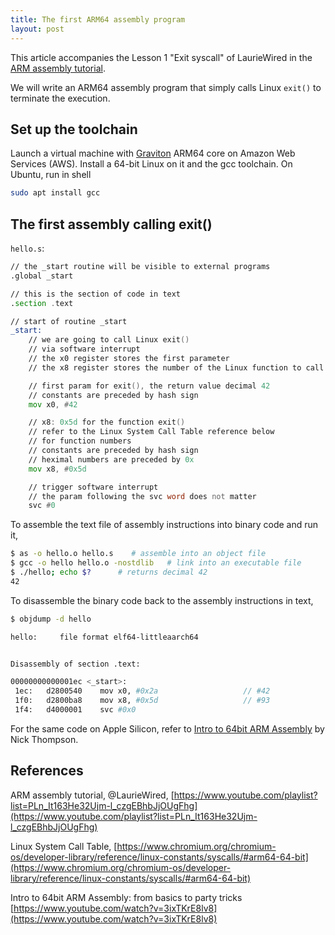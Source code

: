 ```yaml
---
title: The first ARM64 assembly program
layout: post
---
```


This article accompanies the Lesson 1 "Exit syscall" of LaurieWired in the [ARM assembly tutorial](https://www.youtube.com/playlist?list=PLn_It163He32Ujm-l_czgEBhbJjOUgFhg).

We will write an ARM64 assembly program that simply calls Linux `exit()` to terminate the execution.

## Set up the toolchain
Launch a virtual machine with [Graviton](https://en.wikipedia.org/wiki/AWS_Graviton) ARM64 core on Amazon Web Services (AWS). Install a 64-bit Linux on it and the gcc toolchain. On Ubuntu, run in shell

```sh
sudo apt install gcc
```

## The first assembly calling exit()

`hello.s`:

```asm
// the _start routine will be visible to external programs 
.global _start

// this is the section of code in text
.section .text

// start of routine _start
_start:
    // we are going to call Linux exit()
    // via software interrupt
    // the x0 register stores the first parameter
    // the x8 register stores the number of the Linux function to call

    // first param for exit(), the return value decimal 42
    // constants are preceded by hash sign
    mov x0, #42

    // x8: 0x5d for the function exit()
    // refer to the Linux System Call Table reference below
    // for function numbers
    // constants are preceded by hash sign
    // heximal numbers are preceded by 0x
    mov x8, #0x5d

    // trigger software interrupt
    // the param following the svc word does not matter
    svc #0
```


To assemble the text file of assembly instructions into binary code and run it,

```sh
$ as -o hello.o hello.s    # assemble into an object file
$ gcc -o hello hello.o -nostdlib   # link into an executable file
$ ./hello; echo $?      # returns decimal 42
42
```

To disassemble the binary code back to the assembly instructions in text,

``` sh
$ objdump -d hello

hello:     file format elf64-littleaarch64


Disassembly of section .text:

00000000000001ec <_start>:
 1ec:	d2800540 	mov	x0, #0x2a                  	// #42
 1f0:	d2800ba8 	mov	x8, #0x5d                  	// #93
 1f4:	d4000001 	svc	#0x0
```

For the same code on Apple Silicon, refer to [Intro to 64bit ARM Assembly](https://www.youtube.com/watch?v=3ixTKrE8lv8) by Nick Thompson.

## References
ARM assembly tutorial, @LaurieWired, [https://www.youtube.com/playlist?list=PLn_It163He32Ujm-l_czgEBhbJjOUgFhg](https://www.youtube.com/playlist?list=PLn_It163He32Ujm-l_czgEBhbJjOUgFhg)

Linux System Call Table, [https://www.chromium.org/chromium-os/developer-library/reference/linux-constants/syscalls/#arm64-64-bit](https://www.chromium.org/chromium-os/developer-library/reference/linux-constants/syscalls/#arm64-64-bit)

Intro to 64bit ARM Assembly: from basics to party tricks [https://www.youtube.com/watch?v=3ixTKrE8lv8](https://www.youtube.com/watch?v=3ixTKrE8lv8)
